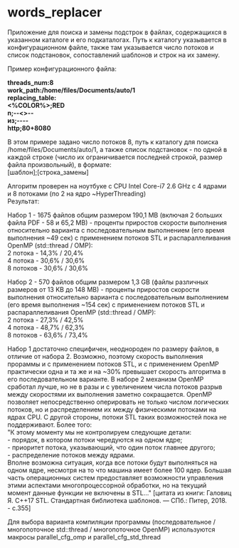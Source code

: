 # words_replacer

Приложение для поиска и замены подстрок в файлах, содержащихся в указанном каталоге и его подкаталогах.
Путь к каталогу указывается в конфигурационном файле, также там указывается число потоков и список подстановок,
 сопоставлений шаблонов и строк на их замену.

Пример конфигурационного файла:
<b><p>threads_num:8
<br>work_path:/home/files/Documents/auto/1
<br>replacing_table:
<br><%COLOR%>;RED
<br>n;--<>--
<br>из;--<v>--
<br>http;80+8080</b>

В этом примере задано число потоков 8, путь к каталогу для поиска /home/files/Documents/auto/1, 
а также список подстановок - по одной в каждой строке (число их ограничивается последней строкой, размер файла произвольный),
в формате: <br>[шаблон];[строка_замены]

Алгоритм проверен на ноутбуке с CPU Intel Core-i7 2.6 GHz с 4 ядрами и 8 потоками (по 2 на ядро ~HyperThreading)
<br>Результат:

Набор 1 - 1675 файлов общим размером 190,1 MB (включая 2 больших файла PDF - 58 и 65,2 MB) - проценты приростов скорости выполнения
относительно варианта с последовательным выполнением (его время выполнения ~49 сек) с применением потоков STL и распараллеливания OpenMP (std::thread / OMP):
<br>2 потока - 14,3% / 20,4%
<br>4 потока - 30,6% / 30,6%
<br>8 потоков - 30,6% / 30,6%

Набор 2 - 570 файлов общим размером 1,3 GB (файлы различных размеров от 13 KB до 148 MB) - проценты приростов скорости выполнения
относительно варианта с последовательным выполнением (его время выполнения ~154 сек) с применением потоков STL и распараллеливания OpenMP (std::thread / OMP):
<br>2 потока - 27,3% / 42,5%
<br>4 потока - 48,7% / 62,3%
<br>8 потоков - 63,6% / 73,4%

Набор 1 достаточно специфичен, неоднороден по размеру файлов, в отличие от набора 2. Возможно, поэтому скорость выполнения прораммы и с применением
потоков STL, и с применением OpenMP практически одна и та же и на ~30% превышает скорость алгоритма в его последовательном варианте. В наборе 2
механизм OpenMP сработал лучше, но не в разы и с увеличением числа потоков разрыв между скоростями их выполнения заметно сокращается.
OpenMP позволяет непосредственно оперировать не только числом логических потоков, но и распределением их между физическими потоками на ядрах CPU.
С другой стороны, потоки STL таких возможностей пока не поддерживают. Более того:
<br>"К этому моменту мы не контролируем следующие детали:
<br>- порядок, в котором потоки чередуются на одном ядре;
<br>- приоритет потока, указывающий, что один поток главнее другого;
<br>- распределение потоков между ядрами. 
<br>Вполне возможна ситуация, когда все потоки будут выполняться на одном ядре, несмотря на то что машина имеет более 100 ядер.
Большая часть операционных систем предоставляет возможности управления этими аспектами многопроцессорной обработки, но на текущий момент данные
функции не включены в STL..." [цитата из книги: Галовиц Я. С++17 STL. Стандартная библиотека шаблонов. — СПб.: Питер, 2018. - с.355]

Для выбора варианта компиляции программы (последовательное / многопоточное std::thread / многопоточное OpenMP) используются макросы 
parallel_cfg_omp и parallel_cfg_std_thread
